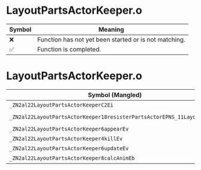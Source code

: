 # LayoutPartsActorKeeper.o
| Symbol | Meaning 
| ------------- | ------------- 
| :x: | Function has not yet been started or is not matching. 
| :white_check_mark: | Function is completed. 


# LayoutPartsActorKeeper.o
| Symbol (Mangled) | Symbol (Demangled) | Decompiled? |
| ------------- |  ------------- | ------------- |
| `_ZN2al22LayoutPartsActorKeeperC2Ei` | `al::LayoutPartsActorKeeper::LayoutPartsActorKeeper(int)` | :x: |
| `_ZN2al22LayoutPartsActorKeeper18resisterPartsActorEPNS_11LayoutActorE` | `al::LayoutPartsActorKeeper::resisterPartsActor(al::LayoutActor *)` | :x: |
| `_ZN2al22LayoutPartsActorKeeper6appearEv` | `al::LayoutPartsActorKeeper::appear(void)` | :x: |
| `_ZN2al22LayoutPartsActorKeeper4killEv` | `al::LayoutPartsActorKeeper::kill(void)` | :x: |
| `_ZN2al22LayoutPartsActorKeeper6updateEv` | `al::LayoutPartsActorKeeper::update(void)` | :x: |
| `_ZN2al22LayoutPartsActorKeeper8calcAnimEb` | `al::LayoutPartsActorKeeper::calcAnim(bool)` | :x: |
